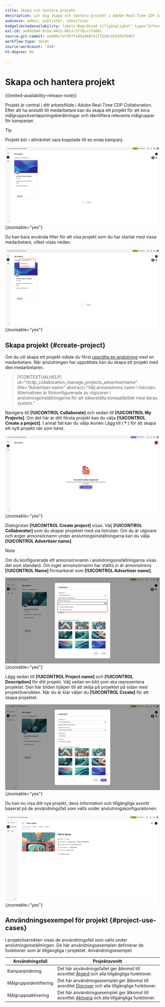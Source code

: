 ```yaml
---
title: Skapa och hantera projekt
description: Lär dig skapa och hantera projekt i Adobe Real-Time CDP Collaboration
audience: admin, publisher, advertiser
badgelimitedavailability: label="Begränsad tillgänglighet" type="Informative" url="https://helpx.adobe.com/se/legal/product-descriptions/real-time-customer-data-platform-collaboration.html newtab=true"
exl-id: ae492846-bc0a-4422-86ca-577bcc1fa60c
source-git-commit: eed99cfafd5ffad5a468741f7258c162454769b7
workflow-type: tm+mt
source-wordcount: '410'
ht-degree: 0%

---
```


# Skapa och hantera projekt

{{limited-availability-release-note}}

Projekt är central i ditt arbetsflöde i Adobe Real-Time CDP Collaboration. Efter att ha anslutit till medarbetare kan du skapa ett projekt för att köra målgruppsöverlappningsberäkningar och identifiera relevanta målgrupper för kampanjer.

>[!TIP]
>
>Projekt bör i allmänhet vara kopplade till en enda kampanj.

![Kontrollpanelen Samarbeta visar alla aktuella projekt.](/help/assets/collaborate/manage-view-projects/projects-overview-page.png){zoomable="yes"}

Du kan bara använda filter för att visa projekt som du har startat med vissa medarbetare, vilket visas nedan:

![Filtrerad vy över projekt med en medarbetare.](/help/assets/collaborate/manage-view-projects/filtered-project-view.png){zoomable="yes"}

## Skapa projekt {#create-project}

Om du vill skapa ett projekt måste du först [upprätta en anslutning](/help/guide/connect/establishing-connections.md) med en medarbetare. När anslutningen har upprättats kan du skapa ett projekt med den medarbetaren.

>[!CONTEXTUALHELP]
>id="rtcdp_collaboration_manage_projects_advertisername"
>title="Advertiser-namn"
>abstract="Välj annonsörens namn i listrutan. Alternativen är förkonfigurerade av utgivaren i anslutningsinställningarna för att säkerställa kompatibilitet med deras system."

Navigera till **[!UICONTROL Collaborate]** och sedan till **[!UICONTROL My Projects]**. Om det här är ditt första projekt kan du välja **[!UICONTROL Create a project]**. I annat fall kan du välja ikonen Lägg till (![ikonen Lägg till).](/help/assets/icons/plus.png)) för att skapa ett nytt projekt när som helst.

![Välj plustecken eller Skapa ett projekt för att konfigurera ett nytt projekt.](/help/assets/collaborate/manage-view-projects/create-project.png){zoomable="yes"}

Dialogrutan **[!UICONTROL Create project]** visas. Välj **[!UICONTROL Collaborator]** som du skapar projektet med via listrutan. Om du är utgivare och anger annonsörnamn under anslutningsinställningarna kan du välja **[!UICONTROL Advertiser name]**.

>[!NOTE]
>
> Om du konfigurerade ett annonsörsnamn i anslutningsinställningarna visas det som standard. Om inget annonsörnamn har ställts in är annonsörens **[!UICONTROL Name]** förmarkerat som **[!UICONTROL Advertiser name]**.

![Skapa projektdialogruta med medarbetare markerad och annonsörens namn markerat.](/help/assets/collaborate/manage-view-projects/create-project-advertiser-names.png){zoomable="yes"}

Lägg sedan till **[!UICONTROL Project name]** och **[!UICONTROL Description]** för ditt projekt. Välj sedan en bild som ska representera projektet. Den här bilden hjälper till att skilja på projektet på sidan med projektöversikten. När du är klar väljer du **[!UICONTROL Create]** för att skapa projektet.

![Obligatoriska alternativ för att konfigurera ett nytt projekt](/help/assets/collaborate/manage-view-projects/create-project-required-info.png){zoomable="yes"}

Du kan nu visa ditt nya projekt, dess information och tillgängliga avsnitt baserat på de användningsfall som valts under anslutningskonfigurationen.

![Arbetsytan för projektöversikt.](/help/assets/collaborate/manage-view-projects/project-overview.png){zoomable="yes"}

## Användningsexempel för projekt {#project-use-cases}

I projektöversikten visas de användningsfall som valts under anslutningsinställningen. De här användningsexemplen definierar de funktioner som är tillgängliga i projektet. Användningsexempel:

| Användningsfall | Projektavsnitt |
| --- | --- |
| Kampanjmätning | Det här användningsfallet ger åtkomst till avsnittet [Åtgärd](/help/guide/collaborate/measure.md) och alla tillgängliga funktioner. |
| Målgruppsidentifiering | Det här användningsexemplet ger åtkomst till avsnittet [Discover](/help/guide/collaborate/discover.md) och alla tillgängliga funktioner. |
| Målgruppsaktivering | Det här användningsexemplet ger åtkomst till avsnittet [Aktivera](/help/guide/collaborate/activate.md) och alla tillgängliga funktioner. |
